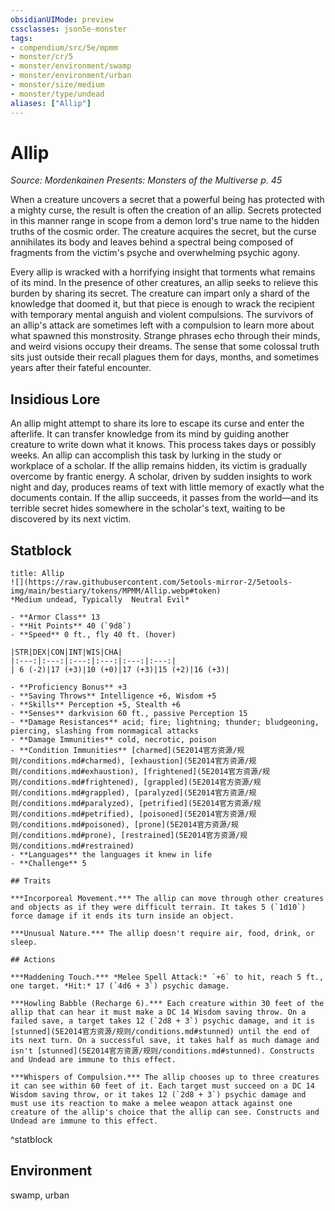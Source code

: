 ```yaml
---
obsidianUIMode: preview
cssclasses: json5e-monster
tags:
- compendium/src/5e/mpmm
- monster/cr/5
- monster/environment/swamp
- monster/environment/urban
- monster/size/medium
- monster/type/undead
aliases: ["Allip"]
---
```

# Allip
*Source: Mordenkainen Presents: Monsters of the Multiverse p. 45*  

When a creature uncovers a secret that a powerful being has protected with a mighty curse, the result is often the creation of an allip. Secrets protected in this manner range in scope from a demon lord's true name to the hidden truths of the cosmic order. The creature acquires the secret, but the curse annihilates its body and leaves behind a spectral being composed of fragments from the victim's psyche and overwhelming psychic agony.

Every allip is wracked with a horrifying insight that torments what remains of its mind. In the presence of other creatures, an allip seeks to relieve this burden by sharing its secret. The creature can impart only a shard of the knowledge that doomed it, but that piece is enough to wrack the recipient with temporary mental anguish and violent compulsions. The survivors of an allip's attack are sometimes left with a compulsion to learn more about what spawned this monstrosity. Strange phrases echo through their minds, and weird visions occupy their dreams. The sense that some colossal truth sits just outside their recall plagues them for days, months, and sometimes years after their fateful encounter.

## Insidious Lore

An allip might attempt to share its lore to escape its curse and enter the afterlife. It can transfer knowledge from its mind by guiding another creature to write down what it knows. This process takes days or possibly weeks. An allip can accomplish this task by lurking in the study or workplace of a scholar. If the allip remains hidden, its victim is gradually overcome by frantic energy. A scholar, driven by sudden insights to work night and day, produces reams of text with little memory of exactly what the documents contain. If the allip succeeds, it passes from the world—and its terrible secret hides somewhere in the scholar's text, waiting to be discovered by its next victim.

## Statblock

```ad-statblock
title: Allip
![](https://raw.githubusercontent.com/5etools-mirror-2/5etools-img/main/bestiary/tokens/MPMM/Allip.webp#token)
*Medium undead, Typically  Neutral Evil*

- **Armor Class** 13
- **Hit Points** 40 (`9d8`)
- **Speed** 0 ft., fly 40 ft. (hover)

|STR|DEX|CON|INT|WIS|CHA|
|:---:|:---:|:---:|:---:|:---:|:---:|
| 6 (-2)|17 (+3)|10 (+0)|17 (+3)|15 (+2)|16 (+3)|

- **Proficiency Bonus** +3
- **Saving Throws** Intelligence +6, Wisdom +5
- **Skills** Perception +5, Stealth +6
- **Senses** darkvision 60 ft., passive Perception 15
- **Damage Resistances** acid; fire; lightning; thunder; bludgeoning, piercing, slashing from nonmagical attacks
- **Damage Immunities** cold, necrotic, poison
- **Condition Immunities** [charmed](5E2014官方资源/规则/conditions.md#charmed), [exhaustion](5E2014官方资源/规则/conditions.md#exhaustion), [frightened](5E2014官方资源/规则/conditions.md#frightened), [grappled](5E2014官方资源/规则/conditions.md#grappled), [paralyzed](5E2014官方资源/规则/conditions.md#paralyzed), [petrified](5E2014官方资源/规则/conditions.md#petrified), [poisoned](5E2014官方资源/规则/conditions.md#poisoned), [prone](5E2014官方资源/规则/conditions.md#prone), [restrained](5E2014官方资源/规则/conditions.md#restrained)
- **Languages** the languages it knew in life
- **Challenge** 5

## Traits

***Incorporeal Movement.*** The allip can move through other creatures and objects as if they were difficult terrain. It takes 5 (`1d10`) force damage if it ends its turn inside an object.

***Unusual Nature.*** The allip doesn't require air, food, drink, or sleep.

## Actions

***Maddening Touch.*** *Melee Spell Attack:* `+6` to hit, reach 5 ft., one target. *Hit:* 17 (`4d6 + 3`) psychic damage.

***Howling Babble (Recharge 6).*** Each creature within 30 feet of the allip that can hear it must make a DC 14 Wisdom saving throw. On a failed save, a target takes 12 (`2d8 + 3`) psychic damage, and it is [stunned](5E2014官方资源/规则/conditions.md#stunned) until the end of its next turn. On a successful save, it takes half as much damage and isn't [stunned](5E2014官方资源/规则/conditions.md#stunned). Constructs and Undead are immune to this effect.

***Whispers of Compulsion.*** The allip chooses up to three creatures it can see within 60 feet of it. Each target must succeed on a DC 14 Wisdom saving throw, or it takes 12 (`2d8 + 3`) psychic damage and must use its reaction to make a melee weapon attack against one creature of the allip's choice that the allip can see. Constructs and Undead are immune to this effect.
```
^statblock

## Environment

swamp, urban